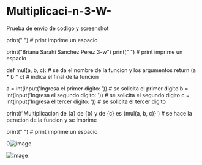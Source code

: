# Multiplicaci-n-3-W-
Prueba de envio de codigo y screenshot 

print(" ") # print imprime un espacio

print("Briana Sarahi Sanchez Perez 3-w")
print(" ") # print imprime un espacio

def mul(a, b, c): # se da el nombre de la funcion y los argumentos
    return (a * b * c) # indica el final de la funcion 

a = int(input('Ingresa el primer digito: ')) # se solicita el primer digito
b = int(input('Ingresa el segundo digito: ')) # se solicita el segundo digito 
c = int(input('Ingresa el tercer digito: ')) # se solicita el tercer digito

print(f'Multiplicacion de {a} de {b} y de {c} es {mul(a, b, c)}') # se hace la peracion de la funcion y se imprime

print(" ") # print imprime un espacio


0![image](https://github.com/user-attachments/assets/883be3ca-ba44-459f-b162-8a16fe04aa8e)

![image](https://github.com/user-attachments/assets/066c1fc5-c84a-44ce-a702-8279093e16b6)


